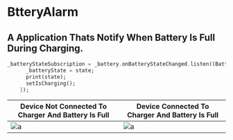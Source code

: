 # BtteryAlarm 
## A Application Thats Notify When Battery Is Full During Charging.
```dart 
_batteryStateSubscription = _battery.onBatteryStateChanged.listen((BatteryState state) {
      _batteryState = state;
      print(state);
      setIsCharging();
    });
````
Device Not Connected To Charger And Battery Is Full | Device Connected To Charger And Battery Is Full
----------------------------------------------------|------------------------------------------------
![a](asset/images/a.jpg) | ![a](asset/images/b.jpg)
